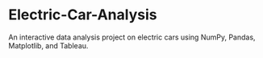 # Electric-Car-Analysis
An interactive data analysis project on electric cars using NumPy, Pandas, Matplotlib, and Tableau.
